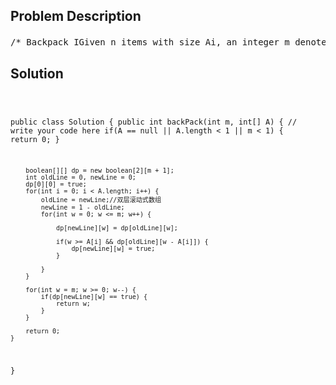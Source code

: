 <!--
<style>
  body { font-family: Arial, sans-serif; }
  .container { max-width: 700px; margin: 0 auto; padding: 10px; }
  .comment-block { background-color: #f9f9f9; padding: 10px; border-left: 5px solid #ccc; overflow-wrap: break-word; white-space: pre-wrap; }
  .code-block { background-color: #f4f4f4; padding: 10px; border: 1px solid #ddd; overflow-wrap: break-word; white-space: pre-wrap; }
</style>
-->

<div class='container'>
<h2>Problem Description</h2>
<div class='comment-block'>
<pre>
/* Backpack IGiven n items with size Ai, an integer m denotes the size of a backpack. How full you can fill thisbackpack?You can not divide any item into small pieces.ExampleIf we have 4 items with size [2, 3, 5, 7],the backpack size is 11, we can select [2, 3, 5], so that the max size we can fill this backpack is10.If the backpack size is 12. we can select [2, 3, 7] so that we can fulfill the backpack.You function should return the max size we can fill in the given backpack.ChallengeO(n x m) time and O(m) memory.O(n x m) memory is also acceptable if you do not know how to optimize memory.*//* 原理及解析：这道题可以演绎成在一个全为正数的数组中， 找到任意组合的加和 <= target 的最大值，这道题可以用subset sum 来做， 但时间与空间的复杂度都是 O(2 ^ n). Subset sum 可以应用于负数但这道题如果在所有数都为正数的情况下则可以用DP里面的背包问题来解决， O(n x m) time and O(m) memory本体原理：设f[i][w] = 能否用前i个物品拼出重量w (TRUE / FALSE)f[i][w]    =        f[i-1][w]          OR         f[i-1][w-A[i-1]]能否用前i个物品拼出    能否用前i-1个物品     或         能否用前i-1个物品拼出重量w - A[i-1]，重量w                             拼出重量w                         再加上第i个物品*/    /**     * @param m: An integer m denotes the size of a backpack     * @param A: Given n items with size A[i]     * @return: The maximum size     */</pre>
</div>

<h2>Solution</h2>
<div class='code-block'>
<pre><code class='language-java'>

public class Solution {
    public int backPack(int m, int[] A) {
        // write your code here
        if(A == null || A.length < 1 || m < 1) {
            return 0;
        }
        
        boolean[][] dp = new boolean[2][m + 1];
        int oldLine = 0, newLine = 0;
        dp[0][0] = true;
        for(int i = 0; i < A.length; i++) {
            oldLine = newLine;//双层滚动式数组
            newLine = 1 - oldLine;
            for(int w = 0; w <= m; w++) {
                
                dp[newLine][w] = dp[oldLine][w];
                
                if(w >= A[i] && dp[oldLine][w - A[i]]) {
                    dp[newLine][w] = true;
                }
                
            }
        }
        
        for(int w = m; w >= 0; w--) {
            if(dp[newLine][w] == true) {
                return w;
            }
        }
        
        return 0;
    }
}</code></pre>
</div>
</div>
